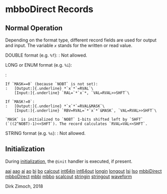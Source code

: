 # mbboDirect Records

## Normal Operation

Depending on the format type, different record fields are used for
output and input. The variable *`x`* stands for the written or read
value.

DOUBLE format (e.g. `%f`):
:   Not allowed.

LONG or ENUM format (e.g. `%i`):

:   

    If `MASK==0` (because `NOBT` is not set):
    :   [Output:]{.underline} *`x`*`=RVAL`\
        [Input:]{.underline} `RAL=`*`x`*, `VAL=RVAL>>SHFT`\

    If `MASK!=0`:
    :   [Output:]{.underline} *`x`*`=RVAL&MASK`\
        [Input:]{.underline} `RBV=RVAL=`*`x`*`&MASK`, `VAL=RVAL>>SHFT`\

    `MASK` is initialized to `NOBT` 1-bits shifted left by `SHFT`
    (`((2^NOBT)-1)<<SHFT`). The record calculates `RVAL=VAL<<SHFT`.

STRING format (e.g. `%s`):
:   Not allowed.

## Initialization

During [initialization](processing.html#init), the `@init` handler is
executed, if present.

[aai](aai.html) [aao](aao.html) [ai](ai.html) [ao](ao.html)
[bi](bi.html) [bo](bo.html) [calcout](calcout.html)
[int64in](int64in.html) [int64out](int64out.html) [longin](longin.html)
[longout](longout.html) [lsi](lsi.html) [lso](lso.html)
[mbbiDirect](mbbiDirect.html) [mbboDirect](mbboDirect.html)
[mbbi](mbbi.html) [mbbo](mbbo.html) [scalcout](scalcout.html)
[stringin](stringin.html) [stringout](stringout.html)
[waveform](waveform.html)

Dirk Zimoch, 2018
